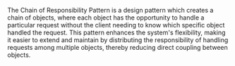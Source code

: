 The Chain of Responsibility Pattern is a design pattern which creates a chain of objects, where each object has the opportunity to handle a particular request without the client needing to know which specific object handled the request. This pattern enhances the system's flexibility, making it easier to extend and maintain by distributing the responsibility of handling requests among multiple objects, thereby reducing direct coupling between objects.